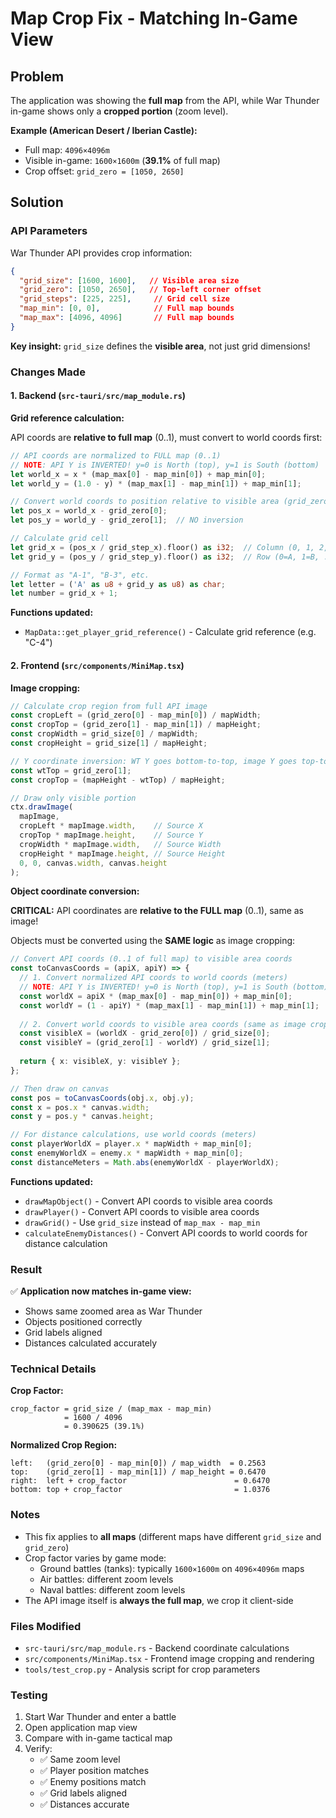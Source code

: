 # Map Crop Fix - Matching In-Game View

## Problem

The application was showing the **full map** from the API, while War Thunder in-game shows only a **cropped portion** (zoom level).

**Example (American Desert / Iberian Castle):**
- Full map: `4096×4096m`
- Visible in-game: `1600×1600m` (**39.1%** of full map)
- Crop offset: `grid_zero = [1050, 2650]`

## Solution

### API Parameters

War Thunder API provides crop information:

```json
{
  "grid_size": [1600, 1600],   // Visible area size
  "grid_zero": [1050, 2650],   // Top-left corner offset
  "grid_steps": [225, 225],     // Grid cell size
  "map_min": [0, 0],            // Full map bounds
  "map_max": [4096, 4096]       // Full map bounds
}
```

**Key insight:** `grid_size` defines the **visible area**, not just grid dimensions!

### Changes Made

#### 1. Backend (`src-tauri/src/map_module.rs`)

**Grid reference calculation:**

API coords are **relative to full map** (0..1), must convert to world coords first:

```rust
// API coords are normalized to FULL map (0..1)
// NOTE: API Y is INVERTED! y=0 is North (top), y=1 is South (bottom)
let world_x = x * (map_max[0] - map_min[0]) + map_min[0];
let world_y = (1.0 - y) * (map_max[1] - map_min[1]) + map_min[1];

// Convert world coords to position relative to visible area (grid_zero)
let pos_x = world_x - grid_zero[0];
let pos_y = world_y - grid_zero[1];  // NO inversion

// Calculate grid cell
let grid_x = (pos_x / grid_step_x).floor() as i32;  // Column (0, 1, 2, ...)
let grid_y = (pos_y / grid_step_y).floor() as i32;  // Row (0=A, 1=B, ...)

// Format as "A-1", "B-3", etc.
let letter = ('A' as u8 + grid_y as u8) as char;
let number = grid_x + 1;
```

**Functions updated:**
- `MapData::get_player_grid_reference()` - Calculate grid reference (e.g. "C-4")

#### 2. Frontend (`src/components/MiniMap.tsx`)

**Image cropping:**
```typescript
// Calculate crop region from full API image
const cropLeft = (grid_zero[0] - map_min[0]) / mapWidth;
const cropTop = (grid_zero[1] - map_min[1]) / mapHeight;
const cropWidth = grid_size[0] / mapWidth;
const cropHeight = grid_size[1] / mapHeight;

// Y coordinate inversion: WT Y goes bottom-to-top, image Y goes top-to-bottom
const wtTop = grid_zero[1];
const cropTop = (mapHeight - wtTop) / mapHeight;

// Draw only visible portion
ctx.drawImage(
  mapImage,
  cropLeft * mapImage.width,    // Source X
  cropTop * mapImage.height,    // Source Y
  cropWidth * mapImage.width,   // Source Width
  cropHeight * mapImage.height, // Source Height
  0, 0, canvas.width, canvas.height
);
```

**Object coordinate conversion:**

**CRITICAL:** API coordinates are **relative to the FULL map** (0..1), same as image!

Objects must be converted using the **SAME logic** as image cropping:

```typescript
// Convert API coords (0..1 of full map) to visible area coords
const toCanvasCoords = (apiX, apiY) => {
  // 1. Convert normalized API coords to world coords (meters)
  // NOTE: API Y is INVERTED! y=0 is North (top), y=1 is South (bottom)
  const worldX = apiX * (map_max[0] - map_min[0]) + map_min[0];
  const worldY = (1 - apiY) * (map_max[1] - map_min[1]) + map_min[1];
  
  // 2. Convert world coords to visible area coords (same as image crop!)
  const visibleX = (worldX - grid_zero[0]) / grid_size[0];
  const visibleY = (grid_zero[1] - worldY) / grid_size[1];
  
  return { x: visibleX, y: visibleY };
};

// Then draw on canvas
const pos = toCanvasCoords(obj.x, obj.y);
const x = pos.x * canvas.width;
const y = pos.y * canvas.height;

// For distance calculations, use world coords (meters)
const playerWorldX = player.x * mapWidth + map_min[0];
const enemyWorldX = enemy.x * mapWidth + map_min[0];
const distanceMeters = Math.abs(enemyWorldX - playerWorldX);
```

**Functions updated:**
- `drawMapObject()` - Convert API coords to visible area coords
- `drawPlayer()` - Convert API coords to visible area coords
- `drawGrid()` - Use `grid_size` instead of `map_max - map_min`
- `calculateEnemyDistances()` - Convert API coords to world coords for distance calculation

### Result

✅ **Application now matches in-game view:**
- Shows same zoomed area as War Thunder
- Objects positioned correctly
- Grid labels aligned
- Distances calculated accurately

### Technical Details

**Crop Factor:**
```
crop_factor = grid_size / (map_max - map_min)
            = 1600 / 4096
            = 0.390625 (39.1%)
```

**Normalized Crop Region:**
```
left:   (grid_zero[0] - map_min[0]) / map_width  = 0.2563
top:    (grid_zero[1] - map_min[1]) / map_height = 0.6470
right:  left + crop_factor                        = 0.6470
bottom: top + crop_factor                         = 1.0376
```

### Notes

- This fix applies to **all maps** (different maps have different `grid_size` and `grid_zero`)
- Crop factor varies by game mode:
  - Ground battles (tanks): typically `1600×1600m` on `4096×4096m` maps
  - Air battles: different zoom levels
  - Naval battles: different zoom levels
- The API image itself is **always the full map**, we crop it client-side

### Files Modified

- `src-tauri/src/map_module.rs` - Backend coordinate calculations
- `src/components/MiniMap.tsx` - Frontend image cropping and rendering
- `tools/test_crop.py` - Analysis script for crop parameters

### Testing

1. Start War Thunder and enter a battle
2. Open application map view
3. Compare with in-game tactical map
4. Verify:
   - ✅ Same zoom level
   - ✅ Player position matches
   - ✅ Enemy positions match
   - ✅ Grid labels aligned
   - ✅ Distances accurate

